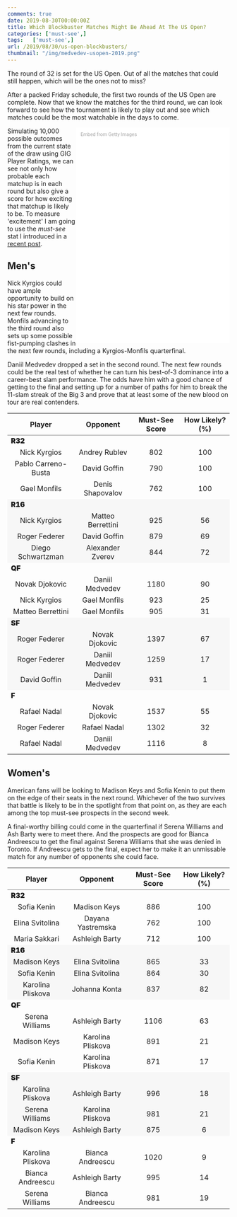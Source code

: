 ```yaml
---
comments: true
date: 2019-08-30T00:00:00Z
title: Which Blockbuster Matches Might Be Ahead At The US Open?
categories: ['must-see',]
tags:   ['must-see',]
url: /2019/08/30/us-open-blockbusters/
thumbnail: "/img/medvedev-usopen-2019.png"
---
```


The round of 32 is set for the US Open. Out of all the matches that could still happen, which will be the ones not to miss?

<!--more-->

After a packed Friday schedule, the first two rounds of the US Open are complete. Now that we know the matches for the third round, we can look forward to see how the tournament is likely to play out and see which matches could be the most watchable in the days to come.

<div class="getty embed image" style="background-color:#fff;display:inline-block;font-family:Roboto,sans-serif;color:#a7a7a7;font-size:11px;width:100%;max-width:328px;float:right;padding:2%;"><div style="padding:0;margin:0;text-align:left;"><a href="http://www.gettyimages.com.au/detail/1170977904" target="_blank" style="color:#a7a7a7;text-decoration:none;font-weight:normal !important;border:none;display:inline-block;">Embed from Getty Images</a></div><div style="overflow:hidden;position:relative;height:0;padding:138.78505% 0 0 0;width:100%;"><iframe src="//embed.gettyimages.com/embed/1170977904?et=xAJu5BeIR4dXAqMTqMYzfA&tld=com.au&sig=94rAnqleivLDEjF_FJM698ymuelndKEMjrkBVsKTe0o=&caption=true&ver=1" scrolling="no" frameborder="0" width="428" height="594" style="display:inline-block;position:absolute;top:0;left:0;width:100%;height:100%;margin:0;"></iframe></div></div>

Simulating 10,000 possible outcomes from the current state of the draw using GIG Player Ratings, we can see not only how probable each matchup is in each round but also give a score for how exciting that matchup is likely to be. To measure 'excitement' I am going to use the <i>must-see</i> stat I introduced in a [recent post](http://on-the-t.com/2019/08/09/must-see-matches/). 

## Men's

Nick Kyrgios could have ample opportunity to build on his star power in the next few rounds. Monfils advancing to the third round also sets up some possible fist-pumping clashes in the next few rounds, including a Kyrgios-Monfils quarterfinal.

Daniil Medvedev dropped a set in the second round. The next few rounds could be the real test of whether he can turn his best-of-3 dominance into a career-best slam performance. The odds have him with a good chance of getting to the final and setting up for a number of paths for him to break the 11-slam streak of the Big 3 and prove that at least some of the new blood on tour are real contenders. 

<table class='gmisc_table' style='border-collapse: collapse; margin-top: 1em; margin-bottom: 1em;' >
<thead>
<tr>
<th style='border-bottom: 1px solid grey; border-top: 2px solid grey; text-align: center;'>Player</th>
<th style='border-bottom: 1px solid grey; border-top: 2px solid grey; text-align: center;'>Opponent</th>
<th style='border-bottom: 1px solid grey; border-top: 2px solid grey; text-align: center;'>Must-See Score</th>
<th style='border-bottom: 1px solid grey; border-top: 2px solid grey; text-align: center;'>How Likely? (%)</th>
</tr>
</thead>
<tbody> 
<tr><td colspan='4' style='font-weight: 900;'>R32</td></tr>
<tr>
<td style='text-align: center;'>Nick Kyrgios</td>
<td style='text-align: center;'>Andrey Rublev</td>
<td style='text-align: center;'>802</td>
<td style='text-align: center;'>100</td>
</tr>
<tr>
<td style='text-align: center;'>Pablo Carreno-Busta</td>
<td style='text-align: center;'>David Goffin</td>
<td style='text-align: center;'>790</td>
<td style='text-align: center;'>100</td>
</tr>
<tr>
<td style='text-align: center;'>Gael Monfils</td>
<td style='text-align: center;'>Denis Shapovalov</td>
<td style='text-align: center;'>762</td>
<td style='text-align: center;'>100</td>
</tr> 
<tr><td colspan='4' style='font-weight: 900; background-color: #f7f7f7;'>R16</td></tr>
<tr style='background-color: #f7f7f7;'>
<td style='background-color: #f7f7f7; text-align: center;'>Nick Kyrgios</td>
<td style='background-color: #f7f7f7; text-align: center;'>Matteo Berrettini</td>
<td style='background-color: #f7f7f7; text-align: center;'>925</td>
<td style='background-color: #f7f7f7; text-align: center;'>56</td>
</tr>
<tr style='background-color: #f7f7f7;'>
<td style='background-color: #f7f7f7; text-align: center;'>Roger Federer</td>
<td style='background-color: #f7f7f7; text-align: center;'>David Goffin</td>
<td style='background-color: #f7f7f7; text-align: center;'>879</td>
<td style='background-color: #f7f7f7; text-align: center;'>69</td>
</tr>
<tr style='background-color: #f7f7f7;'>
<td style='background-color: #f7f7f7; text-align: center;'>Diego Schwartzman</td>
<td style='background-color: #f7f7f7; text-align: center;'>Alexander Zverev</td>
<td style='background-color: #f7f7f7; text-align: center;'>844</td>
<td style='background-color: #f7f7f7; text-align: center;'>72</td>
</tr> 
<tr><td colspan='4' style='font-weight: 900;'>QF</td></tr>
<tr>
<td style='text-align: center;'>Novak Djokovic</td>
<td style='text-align: center;'>Daniil Medvedev</td>
<td style='text-align: center;'>1180</td>
<td style='text-align: center;'>90</td>
</tr>
<tr>
<td style='text-align: center;'>Nick Kyrgios</td>
<td style='text-align: center;'>Gael Monfils</td>
<td style='text-align: center;'>923</td>
<td style='text-align: center;'>25</td>
</tr>
<tr>
<td style='text-align: center;'>Matteo Berrettini</td>
<td style='text-align: center;'>Gael Monfils</td>
<td style='text-align: center;'>905</td>
<td style='text-align: center;'>31</td>
</tr> 
<tr><td colspan='4' style='font-weight: 900; background-color: #f7f7f7;'>SF</td></tr>
<tr style='background-color: #f7f7f7;'>
<td style='background-color: #f7f7f7; text-align: center;'>Roger Federer</td>
<td style='background-color: #f7f7f7; text-align: center;'>Novak Djokovic</td>
<td style='background-color: #f7f7f7; text-align: center;'>1397</td>
<td style='background-color: #f7f7f7; text-align: center;'>67</td>
</tr>
<tr style='background-color: #f7f7f7;'>
<td style='background-color: #f7f7f7; text-align: center;'>Roger Federer</td>
<td style='background-color: #f7f7f7; text-align: center;'>Daniil Medvedev</td>
<td style='background-color: #f7f7f7; text-align: center;'>1259</td>
<td style='background-color: #f7f7f7; text-align: center;'>17</td>
</tr>
<tr style='background-color: #f7f7f7;'>
<td style='background-color: #f7f7f7; text-align: center;'>David Goffin</td>
<td style='background-color: #f7f7f7; text-align: center;'>Daniil Medvedev</td>
<td style='background-color: #f7f7f7; text-align: center;'>931</td>
<td style='background-color: #f7f7f7; text-align: center;'>1</td>
</tr> 
<tr><td colspan='4' style='font-weight: 900;'>F</td></tr>
<tr>
<td style='text-align: center;'>Rafael Nadal</td>
<td style='text-align: center;'>Novak Djokovic</td>
<td style='text-align: center;'>1537</td>
<td style='text-align: center;'>55</td>
</tr>
<tr>
<td style='text-align: center;'>Roger Federer</td>
<td style='text-align: center;'>Rafael Nadal</td>
<td style='text-align: center;'>1302</td>
<td style='text-align: center;'>32</td>
</tr>
<tr>
<td style='border-bottom: 2px solid grey; text-align: center;'>Rafael Nadal</td>
<td style='border-bottom: 2px solid grey; text-align: center;'>Daniil Medvedev</td>
<td style='border-bottom: 2px solid grey; text-align: center;'>1116</td>
<td style='border-bottom: 2px solid grey; text-align: center;'>8</td>
</tr>
</tbody>
</table>

## Women's

American fans will be looking to Madison Keys and Sofia Kenin to put them on the edge of their seats in the next round. Whichever of the two survives that battle is likely to be in the spotlight from that point on, as they are each among the top must-see prospects in the second week. 

A final-worthy billing could come in the quarterfinal if Serena Williams and Ash Barty were to meet there. And the prospects are good for Bianca Andreescu to get the final against Serena Williams that she was denied in Toronto. If Andreescu gets to the final, expect her to make it an unmissable match for any number of opponents she could face.

<table class='gmisc_table' style='border-collapse: collapse; margin-top: 1em; margin-bottom: 1em;' >
<thead>
<tr>
<th style='border-bottom: 1px solid grey; border-top: 2px solid grey; text-align: center;'>Player</th>
<th style='border-bottom: 1px solid grey; border-top: 2px solid grey; text-align: center;'>Opponent</th>
<th style='border-bottom: 1px solid grey; border-top: 2px solid grey; text-align: center;'>Must-See Score</th>
<th style='border-bottom: 1px solid grey; border-top: 2px solid grey; text-align: center;'>How Likely? (%)</th>
</tr>
</thead>
<tbody> 
<tr><td colspan='4' style='font-weight: 900;'>R32</td></tr>
<tr>
<td style='text-align: center;'>Sofia Kenin</td>
<td style='text-align: center;'>Madison Keys</td>
<td style='text-align: center;'>886</td>
<td style='text-align: center;'>100</td>
</tr>
<tr>
<td style='text-align: center;'>Elina Svitolina</td>
<td style='text-align: center;'>Dayana Yastremska</td>
<td style='text-align: center;'>762</td>
<td style='text-align: center;'>100</td>
</tr>
<tr>
<td style='text-align: center;'>Maria Sakkari</td>
<td style='text-align: center;'>Ashleigh Barty</td>
<td style='text-align: center;'>712</td>
<td style='text-align: center;'>100</td>
</tr> 
<tr><td colspan='4' style='font-weight: 900; background-color: #f7f7f7;'>R16</td></tr>
<tr style='background-color: #f7f7f7;'>
<td style='background-color: #f7f7f7; text-align: center;'>Madison Keys</td>
<td style='background-color: #f7f7f7; text-align: center;'>Elina Svitolina</td>
<td style='background-color: #f7f7f7; text-align: center;'>865</td>
<td style='background-color: #f7f7f7; text-align: center;'>33</td>
</tr>
<tr style='background-color: #f7f7f7;'>
<td style='background-color: #f7f7f7; text-align: center;'>Sofia Kenin</td>
<td style='background-color: #f7f7f7; text-align: center;'>Elina Svitolina</td>
<td style='background-color: #f7f7f7; text-align: center;'>864</td>
<td style='background-color: #f7f7f7; text-align: center;'>30</td>
</tr>
<tr style='background-color: #f7f7f7;'>
<td style='background-color: #f7f7f7; text-align: center;'>Karolina Pliskova</td>
<td style='background-color: #f7f7f7; text-align: center;'>Johanna Konta</td>
<td style='background-color: #f7f7f7; text-align: center;'>837</td>
<td style='background-color: #f7f7f7; text-align: center;'>82</td>
</tr> 
<tr><td colspan='4' style='font-weight: 900;'>QF</td></tr>
<tr>
<td style='text-align: center;'>Serena Williams</td>
<td style='text-align: center;'>Ashleigh Barty</td>
<td style='text-align: center;'>1106</td>
<td style='text-align: center;'>63</td>
</tr>
<tr>
<td style='text-align: center;'>Madison Keys</td>
<td style='text-align: center;'>Karolina Pliskova</td>
<td style='text-align: center;'>891</td>
<td style='text-align: center;'>21</td>
</tr>
<tr>
<td style='text-align: center;'>Sofia Kenin</td>
<td style='text-align: center;'>Karolina Pliskova</td>
<td style='text-align: center;'>871</td>
<td style='text-align: center;'>17</td>
</tr> 
<tr><td colspan='4' style='font-weight: 900; background-color: #f7f7f7;'>SF</td></tr>
<tr style='background-color: #f7f7f7;'>
<td style='background-color: #f7f7f7; text-align: center;'>Karolina Pliskova</td>
<td style='background-color: #f7f7f7; text-align: center;'>Ashleigh Barty</td>
<td style='background-color: #f7f7f7; text-align: center;'>996</td>
<td style='background-color: #f7f7f7; text-align: center;'>18</td>
</tr>
<tr style='background-color: #f7f7f7;'>
<td style='background-color: #f7f7f7; text-align: center;'>Serena Williams</td>
<td style='background-color: #f7f7f7; text-align: center;'>Karolina Pliskova</td>
<td style='background-color: #f7f7f7; text-align: center;'>981</td>
<td style='background-color: #f7f7f7; text-align: center;'>21</td>
</tr>
<tr style='background-color: #f7f7f7;'>
<td style='background-color: #f7f7f7; text-align: center;'>Madison Keys</td>
<td style='background-color: #f7f7f7; text-align: center;'>Ashleigh Barty</td>
<td style='background-color: #f7f7f7; text-align: center;'>875</td>
<td style='background-color: #f7f7f7; text-align: center;'>6</td>
</tr> 
<tr><td colspan='4' style='font-weight: 900;'>F</td></tr>
<tr>
<td style='text-align: center;'>Karolina Pliskova</td>
<td style='text-align: center;'>Bianca Andreescu</td>
<td style='text-align: center;'>1020</td>
<td style='text-align: center;'>9</td>
</tr>
<tr>
<td style='text-align: center;'>Bianca Andreescu</td>
<td style='text-align: center;'>Ashleigh Barty</td>
<td style='text-align: center;'>995</td>
<td style='text-align: center;'>14</td>
</tr>
<tr>
<td style='border-bottom: 2px solid grey; text-align: center;'>Serena Williams</td>
<td style='border-bottom: 2px solid grey; text-align: center;'>Bianca Andreescu</td>
<td style='border-bottom: 2px solid grey; text-align: center;'>981</td>
<td style='border-bottom: 2px solid grey; text-align: center;'>19</td>
</tr>
</tbody>
</table>
